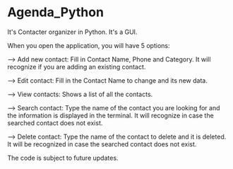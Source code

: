 # Agenda_Python
It's Contacter organizer in Python. It's a GUI.

When you open the application, you will have 5 options:

--> Add new contact: Fill in Contact Name, Phone and Category. It will recognize if you are adding an existing contact.

--> Edit contact: Fill in the Contact Name to change and its new data.

--> View contacts: Shows a list of all the contacts.

--> Search contact: Type the name of the contact you are looking for and the information is displayed in the terminal. It will recognize in case the searched contact does not exist.

--> Delete contact: Type the name of the contact to delete and it is deleted. It will be recognized in case the searched contact does not exist.

The code is subject to future updates.
